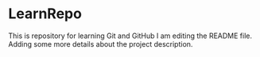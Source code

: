 # LearnRepo
This is repository for learning Git and GitHub
I am editing the README file. Adding some more details about the project description.
